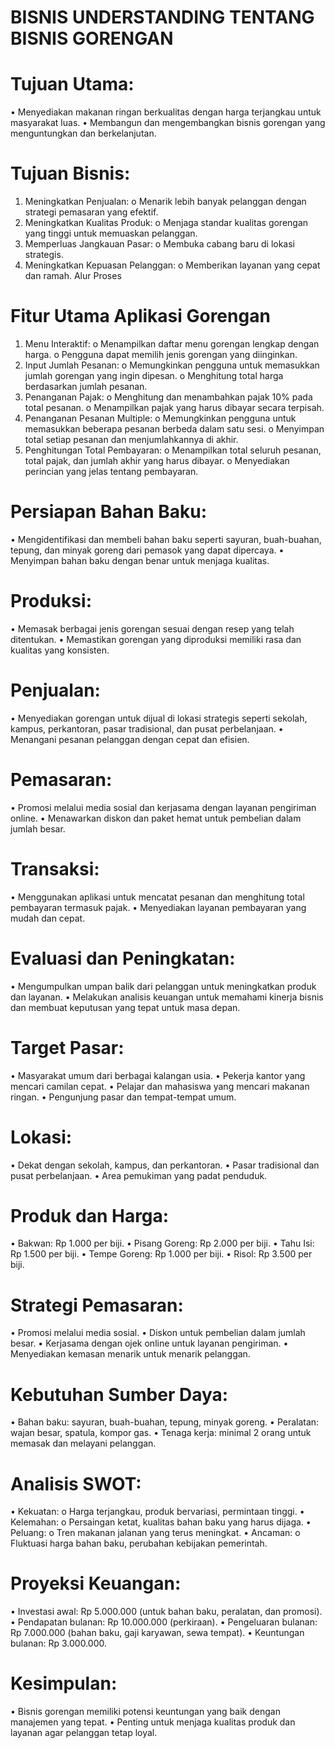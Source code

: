 # BISNIS UNDERSTANDING TENTANG BISNIS GORENGAN

# Tujuan Utama:
•	Menyediakan makanan ringan berkualitas dengan harga terjangkau untuk masyarakat luas.
•	Membangun dan mengembangkan bisnis gorengan yang menguntungkan dan berkelanjutan.

# Tujuan Bisnis:
1.	Meningkatkan Penjualan:
o	Menarik lebih banyak pelanggan dengan strategi pemasaran yang efektif.
2.	Meningkatkan Kualitas Produk:
o	Menjaga standar kualitas gorengan yang tinggi untuk memuaskan pelanggan.
3.	Memperluas Jangkauan Pasar:
o	Membuka cabang baru di lokasi strategis.
4.	Meningkatkan Kepuasan Pelanggan:
o	Memberikan layanan yang cepat dan ramah.
Alur Proses

# Fitur Utama Aplikasi Gorengan
1.	Menu Interaktif:
o	Menampilkan daftar menu gorengan lengkap dengan harga.
o	Pengguna dapat memilih jenis gorengan yang diinginkan.
2.	Input Jumlah Pesanan:
o	Memungkinkan pengguna untuk memasukkan jumlah gorengan yang ingin dipesan.
o	Menghitung total harga berdasarkan jumlah pesanan.
3.	Penanganan Pajak:
o	Menghitung dan menambahkan pajak 10% pada total pesanan.
o	Menampilkan pajak yang harus dibayar secara terpisah.
4.	Penanganan Pesanan Multiple:
o	Memungkinkan pengguna untuk memasukkan beberapa pesanan berbeda dalam satu sesi.
o	Menyimpan total setiap pesanan dan menjumlahkannya di akhir.
5.	Penghitungan Total Pembayaran:
o	Menampilkan total seluruh pesanan, total pajak, dan jumlah akhir yang harus dibayar.
o	Menyediakan perincian yang jelas tentang pembayaran.

# Persiapan Bahan Baku:
•	Mengidentifikasi dan membeli bahan baku seperti sayuran, buah-buahan, tepung, dan minyak goreng dari pemasok yang dapat dipercaya.
•	Menyimpan bahan baku dengan benar untuk menjaga kualitas.

# Produksi:
•	Memasak berbagai jenis gorengan sesuai dengan resep yang telah ditentukan.
•	Memastikan gorengan yang diproduksi memiliki rasa dan kualitas yang konsisten.

# Penjualan:
•	Menyediakan gorengan untuk dijual di lokasi strategis seperti sekolah, kampus, perkantoran, pasar tradisional, dan pusat perbelanjaan.
•	Menangani pesanan pelanggan dengan cepat dan efisien.

# Pemasaran:
•	Promosi melalui media sosial dan kerjasama dengan layanan pengiriman online.
•	Menawarkan diskon dan paket hemat untuk pembelian dalam jumlah besar.

# Transaksi:
•	Menggunakan aplikasi untuk mencatat pesanan dan menghitung total pembayaran termasuk pajak.
•	Menyediakan layanan pembayaran yang mudah dan cepat.

# Evaluasi dan Peningkatan:
•	Mengumpulkan umpan balik dari pelanggan untuk meningkatkan produk dan layanan.
•	Melakukan analisis keuangan untuk memahami kinerja bisnis dan membuat keputusan yang tepat untuk masa depan.

# Target Pasar:
•	Masyarakat umum dari berbagai kalangan usia.
•	Pekerja kantor yang mencari camilan cepat.
•	Pelajar dan mahasiswa yang mencari makanan ringan.
•	Pengunjung pasar dan tempat-tempat umum.

# Lokasi:
•	Dekat dengan sekolah, kampus, dan perkantoran.
•	Pasar tradisional dan pusat perbelanjaan.
•	Area pemukiman yang padat penduduk.

# Produk dan Harga:
•	Bakwan: Rp 1.000 per biji.
•	Pisang Goreng: Rp 2.000 per biji.
•	Tahu Isi: Rp 1.500 per biji.
•	Tempe Goreng: Rp 1.000 per biji.
•	Risol: Rp 3.500 per biji.

# Strategi Pemasaran:
•	Promosi melalui media sosial.
•	Diskon untuk pembelian dalam jumlah besar.
•	Kerjasama dengan ojek online untuk layanan pengiriman.
•	Menyediakan kemasan menarik untuk menarik pelanggan.

# Kebutuhan Sumber Daya:
•	Bahan baku: sayuran, buah-buahan, tepung, minyak goreng.
•	Peralatan: wajan besar, spatula, kompor gas.
•	Tenaga kerja: minimal 2 orang untuk memasak dan melayani pelanggan.

# Analisis SWOT:
•	Kekuatan:
o	Harga terjangkau, produk bervariasi, permintaan tinggi.
•	Kelemahan:
o	Persaingan ketat, kualitas bahan baku yang harus dijaga.
•	Peluang:
o	Tren makanan jalanan yang terus meningkat.
•	Ancaman:
o	Fluktuasi harga bahan baku, perubahan kebijakan pemerintah.

# Proyeksi Keuangan:
•	Investasi awal: Rp 5.000.000 (untuk bahan baku, peralatan, dan promosi).
•	Pendapatan bulanan: Rp 10.000.000 (perkiraan).
•	Pengeluaran bulanan: Rp 7.000.000 (bahan baku, gaji karyawan, sewa tempat).
•	Keuntungan bulanan: Rp 3.000.000.

# Kesimpulan:
•	Bisnis gorengan memiliki potensi keuntungan yang baik dengan manajemen yang tepat.
•	Penting untuk menjaga kualitas produk dan layanan agar pelanggan tetap loyal.
